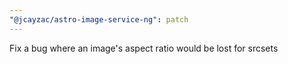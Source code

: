 ```yaml
---
"@jcayzac/astro-image-service-ng": patch
---
```


Fix a bug where an image's aspect ratio would be lost for srcsets
